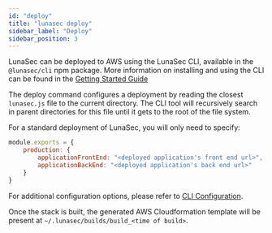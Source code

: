 ```yaml
---
id: "deploy"
title: "lunasec deploy"
sidebar_label: "Deploy"
sidebar_position: 3
---
```

<!--
  ~ Copyright by LunaSec (owned by Refinery Labs, Inc)
  ~
  ~ Licensed under the Creative Commons Attribution-ShareAlike 4.0 International
  ~ (the "License"); you may not use this file except in compliance with the
  ~ License. You may obtain a copy of the License at
  ~
  ~ https://creativecommons.org/licenses/by-sa/4.0/legalcode
  ~
  ~ See the License for the specific language governing permissions and
  ~ limitations under the License.
  ~
-->
LunaSec can be deployed to AWS using the LunaSec CLI, available in the `@lunasec/cli` npm package.  More information on installing and using the CLI can be 
found in the [Getting Started Guide](/pages/getting-started/dedicated-tokenizer/introduction)

The deploy command configures a deployment by reading the closest `lunasec.js` file to the current directory. The CLI tool will
recursively search in parent directories for this file until it gets to the root of the file system.

For a standard deployment of LunaSec, you will only need to specify:
```js
module.exports = {
    production: {
        applicationFrontEnd: "<deployed application's front end url>",
        applicationBackEnd: "<deployed application's back end url>"
    }
}
```

For additional configuration options, please refer to [CLI Configuration](/pages/cli-config/interfaces/DeploymentConfigOptions).

Once the stack is built, the generated AWS Cloudformation template will be present at `~/.lunasec/builds/build_<time of build>`.
